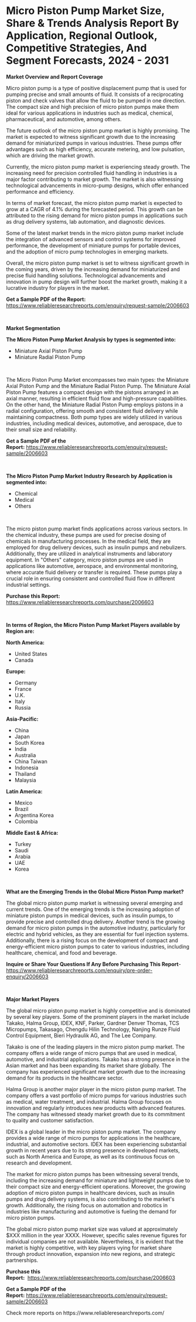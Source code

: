 <p><h1>Micro Piston Pump Market Size, Share & Trends Analysis Report By Application, Regional Outlook, Competitive Strategies, And Segment Forecasts, 2024 - 2031</h1></p><p><strong>Market Overview and Report Coverage</strong></p>
<p><p>Micro piston pump is a type of positive displacement pump that is used for pumping precise and small amounts of fluid. It consists of a reciprocating piston and check valves that allow the fluid to be pumped in one direction. The compact size and high precision of micro piston pumps make them ideal for various applications in industries such as medical, chemical, pharmaceutical, and automotive, among others.</p><p>The future outlook of the micro piston pump market is highly promising. The market is expected to witness significant growth due to the increasing demand for miniaturized pumps in various industries. These pumps offer advantages such as high efficiency, accurate metering, and low pulsation, which are driving the market growth.</p><p>Currently, the micro piston pump market is experiencing steady growth. The increasing need for precision controlled fluid handling in industries is a major factor contributing to market growth. The market is also witnessing technological advancements in micro-pump designs, which offer enhanced performance and efficiency.</p><p>In terms of market forecast, the micro piston pump market is expected to grow at a CAGR of 4.1% during the forecasted period. This growth can be attributed to the rising demand for micro piston pumps in applications such as drug delivery systems, lab automation, and diagnostic devices.</p><p>Some of the latest market trends in the micro piston pump market include the integration of advanced sensors and control systems for improved performance, the development of miniature pumps for portable devices, and the adoption of micro pump technologies in emerging markets.</p><p>Overall, the micro piston pump market is set to witness significant growth in the coming years, driven by the increasing demand for miniaturized and precise fluid handling solutions. Technological advancements and innovation in pump design will further boost the market growth, making it a lucrative industry for players in the market.</p></p>
<p><strong>Get a Sample PDF of the Report:</strong> <a href="https://www.reliableresearchreports.com/enquiry/request-sample/2006603">https://www.reliableresearchreports.com/enquiry/request-sample/2006603</a></p>
<p>&nbsp;</p>
<p><strong>Market Segmentation</strong></p>
<p><strong>The Micro Piston Pump Market Analysis by types is segmented into:</strong></p>
<p><ul><li>Miniature Axial Piston Pump</li><li>Miniature Radial Piston Pump</li></ul></p>
<p>&nbsp;</p>
<p><p>The Micro Piston Pump Market encompasses two main types: the Miniature Axial Piston Pump and the Miniature Radial Piston Pump. The Miniature Axial Piston Pump features a compact design with the pistons arranged in an axial manner, resulting in efficient fluid flow and high-pressure capabilities. On the other hand, the Miniature Radial Piston Pump employs pistons in a radial configuration, offering smooth and consistent fluid delivery while maintaining compactness. Both pump types are widely utilized in various industries, including medical devices, automotive, and aerospace, due to their small size and reliability.</p></p>
<p><strong>Get a Sample PDF of the Report:</strong>&nbsp;<a href="https://www.reliableresearchreports.com/enquiry/request-sample/2006603">https://www.reliableresearchreports.com/enquiry/request-sample/2006603</a></p>
<p>&nbsp;</p>
<p><strong>The Micro Piston Pump Market Industry Research by Application is segmented into:</strong></p>
<p><ul><li>Chemical</li><li>Medical</li><li>Others</li></ul></p>
<p>&nbsp;</p>
<p><p>The micro piston pump market finds applications across various sectors. In the chemical industry, these pumps are used for precise dosing of chemicals in manufacturing processes. In the medical field, they are employed for drug delivery devices, such as insulin pumps and nebulizers. Additionally, they are utilized in analytical instruments and laboratory equipment. In "Others" category, micro piston pumps are used in applications like automotive, aerospace, and environmental monitoring, where accurate fluid delivery or transfer is required. These pumps play a crucial role in ensuring consistent and controlled fluid flow in different industrial settings.</p></p>
<p><strong>Purchase this Report:</strong>&nbsp; <a href="https://www.reliableresearchreports.com/purchase/2006603">https://www.reliableresearchreports.com/purchase/2006603</a></p>
<p>&nbsp;</p>
<p><strong>In terms of Region, the Micro Piston Pump Market Players available by Region are:</strong></p>
<p>
    <p> <strong> North America: </strong>
        <ul>
            <li>United States</li>
            <li>Canada</li>
        </ul>
        </p> 
    <p> <strong> Europe: </strong>
        <ul>
            <li>Germany</li>
            <li>France</li>
            <li>U.K.</li>
            <li>Italy</li>
            <li>Russia</li>
        </ul>
        </p> 
    <p> <strong> Asia-Pacific: </strong>
        <ul>
            <li>China</li>
            <li>Japan</li>
            <li>South Korea</li>
            <li>India</li>
            <li>Australia</li>
            <li>China Taiwan</li>
            <li>Indonesia</li>
            <li>Thailand</li>
            <li>Malaysia</li>
        </ul>
        </p> 
    <p> <strong> Latin America: </strong>
        <ul>
            <li>Mexico</li>
            <li>Brazil</li>
            <li>Argentina Korea</li>
            <li>Colombia</li>
        </ul>
        </p> 
    <p> <strong> Middle East & Africa: </strong>
        <ul>
            <li>Turkey</li>
            <li>Saudi</li>
            <li>Arabia</li>
            <li>UAE</li>
            <li>Korea</li>
        </ul>
    </p>
    </p>
<p>&nbsp;</p>
<p><strong>What are the Emerging Trends in the Global Micro Piston Pump market?</strong></p>
<p><p>The global micro piston pump market is witnessing several emerging and current trends. One of the emerging trends is the increasing adoption of miniature piston pumps in medical devices, such as insulin pumps, to provide precise and controlled drug delivery. Another trend is the growing demand for micro piston pumps in the automotive industry, particularly for electric and hybrid vehicles, as they are essential for fuel injection systems. Additionally, there is a rising focus on the development of compact and energy-efficient micro piston pumps to cater to various industries, including healthcare, chemical, and food and beverage.</p></p>
<p><strong>Inquire or Share Your Questions If Any Before Purchasing This Report</strong>- <a href="https://www.reliableresearchreports.com/enquiry/pre-order-enquiry/2006603">https://www.reliableresearchreports.com/enquiry/pre-order-enquiry/2006603</a></p>
<p>&nbsp;</p>
<p><strong>Major Market Players</strong></p>
<p><p>The global micro piston pump market is highly competitive and is dominated by several key players. Some of the prominent players in the market include Takako, Halma Group, IDEX, KNF, Parker, Gardner Denver Thomas, TCS Micropumps, Takasago, Chengdu Hilin Technology, Nanjing Runze Fluid Control Equipment, Bieri Hydraulik AG, and The Lee Company.</p><p>Takako is one of the leading players in the micro piston pump market. The company offers a wide range of micro pumps that are used in medical, automotive, and industrial applications. Takako has a strong presence in the Asian market and has been expanding its market share globally. The company has experienced significant market growth due to the increasing demand for its products in the healthcare sector.</p><p>Halma Group is another major player in the micro piston pump market. The company offers a vast portfolio of micro pumps for various industries such as medical, water treatment, and industrial. Halma Group focuses on innovation and regularly introduces new products with advanced features. The company has witnessed steady market growth due to its commitment to quality and customer satisfaction.</p><p>IDEX is a global leader in the micro piston pump market. The company provides a wide range of micro pumps for applications in the healthcare, industrial, and automotive sectors. IDEX has been experiencing substantial growth in recent years due to its strong presence in developed markets, such as North America and Europe, as well as its continuous focus on research and development.</p><p>The market for micro piston pumps has been witnessing several trends, including the increasing demand for miniature and lightweight pumps due to their compact size and energy-efficient operations. Moreover, the growing adoption of micro piston pumps in healthcare devices, such as insulin pumps and drug delivery systems, is also contributing to the market's growth. Additionally, the rising focus on automation and robotics in industries like manufacturing and automotive is fueling the demand for micro piston pumps.</p><p>The global micro piston pump market size was valued at approximately $XXX million in the year XXXX. However, specific sales revenue figures for individual companies are not available. Nevertheless, it is evident that the market is highly competitive, with key players vying for market share through product innovation, expansion into new regions, and strategic partnerships.</p></p>
<p><strong>Purchase this Report:</strong>&nbsp;&nbsp;<a href="https://www.reliableresearchreports.com/purchase/2006603">https://www.reliableresearchreports.com/purchase/2006603</a></p>
<p></p>
<p><strong>Get a Sample PDF of the Report:</strong>&nbsp;<a href="https://www.reliableresearchreports.com/enquiry/request-sample/2006603">https://www.reliableresearchreports.com/enquiry/request-sample/2006603</a></p>
<p>Check more reports on https://www.reliableresearchreports.com/</p>